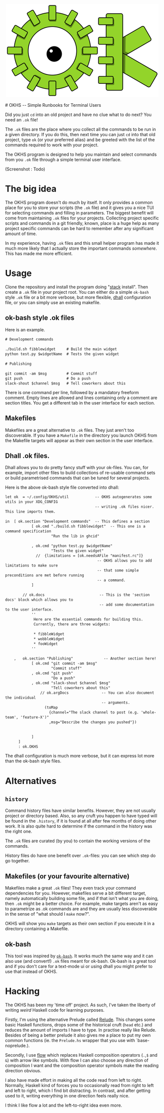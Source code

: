 <p align="center">
  <img width="500" height="305" src="https://github.com/aleator/OKHS/blob/master/logo.png?raw=true">
</p>
# OKHS -- Simple Runbooks for Terminal Users

Did you just `cd` into an old project and have no clue what to do next?
You need an `.ok` file!

The `.ok` files are the place where you collect all the commands to be run in a
given directory. If you do this, then next time you can just `cd` into that old
project, type `ok` (or your preferred alias) and be greeted with the list of
the commands required to work with your project.

The OKHS program is designed to help you maintain and select commands from you
`.ok` file through a simple terminal user interface.

(Screenshot : Todo)

# The big idea

The OKHS program doesn't do much by itself. It only provides a common place for
you to store your scripts (the `.ok` file) and it gives you a nice TUI for
selecting commands and filling in parameters. The biggest benefit will come
from maintaining `.ok` files for your projects.  Collecting project specific
scripts and commands in a git friendly, known, place is a huge help as many
project specific commands can be hard to remember after any significant amount
of time.

In my experience, having `.ok` files and this small helper program has made it
much more likely that I actually store the important commands *somewhere*. This
has made me more efficient.

# Usage

Clone the repository and install the program doing "[stack](https://www.haskellstack.org) install".
Then create a `.ok` file in your project root. You can either do a simple `ok-bash` style
`.ok` file or a bit more verbose, but more flexible, [dhall](https://github.com/dhall-lang/dhall-lang)
configuration file, or you can simply use an existing makefile.

## ok-bash style .ok files

Here is an example.

```
# Development commands

./build.sh fibblewidget     # Build the main widget
python test.py $widgetName  # Tests the given widget

# Publishing

git commit -am $msg         # Commit stuff
git push                    # Do a push
slack-shout $channel $msg   # Tell coworkers about this
```

There is one command per line, followed by a mandatory freeform comment.
Empty lines are allowed and lines containing only a comment are section
titles. You get a different tab in the user interface for each section.

## Makefiles

Makefiles are a great alternative to `.ok` files. They just aren't too
discoverable. If you have a `Makefile` in the directory you launch OKHS
from the Makefile targets will appear as their own section in the
user interface. 

## Dhall .ok files.

Dhall allows you to do pretty fancy stuff with your ok-files. You can, for
example, import other files to build collections of re-usable command sets or
build parametrised commands that can be tuned for several projects. 

Here is the above ok-bash style file converted into dhall:

```
let ok  = ~/.config/OKHS/util            -- OKHS autogenerates some utils in your XDG_CONFIG 
                                         -- writing .ok files nicer. This line imports them.

in  [ ok.section "Development commands"  -- This defines a section
            [ ok.cmd "./build.sh fibblewidget"  -- This one is a command specification
                     "Run the lib in ghcid"

            , ok.cmd "python test.py $widgetName"
                     "Tests the given widget"
              //  {limitations = [ok.needsAFile "manifest.rc"]}
                                          -- OKHS allows you to add limitations to make sure
                                          -- that some simple preconditions are met before running
                                          -- a command. 
            ]

        // ok.docs                         -- This is the 'section docs' block which allows you to
                                           -- add some documentation to the user interface.
            ''
             Here are the essential commands for building this.
             Currently, there are three widgets:

             * fibbleWidget
             * wobbleWidget
             * fooWidget
            ''

    ,   ok.section "Publishing"              -- Another section here!
            [ ok.cmd "git commit -am $msg" 
                     "Commit stuff"
            , ok.cmd "git push" 
                     "Do a push"
            , ok.cmd "slack-shout $channel $msg"
                     "Tell coworkers about this"
                // ok.argDocs               -- You can also document the individual
                                            -- arguments.
                  (toMap 
                    {channel="The slack channel to post (e.g. 'whole-team', 'feature-X')"
                    ,msg="Describe the changes you pushed"}) 
                                            

            ]
      ] 
      : ok.OKHS

```

The dhall configuration is much more verbose, but it can express lot more than
the ok-bash style files. 

# Alternatives

## `history`

Command history files have similar benefits. However, they are not usually
project or directory based. Also, so any cruft you happen to have typed will be
found in the `.history`, if it is found at all after few months of doing other
work. It is also quite hard to determine if the command in the history was the
right one.  

The `.ok` files are curated (by you) to contain the working versions of the commands.

History files do have one benefit over `.ok`-files: you can see which step do
go together.

## Makefiles (or your favourite alternative)

Makefiles make a great `.ok` files! They even track your command dependencies
for you. However, makefiles serve a bit different target, namely automatically
building some file, and if that isn't what you are doing, then `.ok` might be a
better choice. For example, make targets aren't as easy to parametrize as .ok
commands are and they are usually less discoverable in the sense of "what should
I `make` now?".

OKHS will show you `make` targets as their own section if you execute it in a
directory containing a Makefile.

## ok-bash

This tool was inspired by [`ok-bash`](http://secretgeek.net/ok). It works
much the same way and it can also use (and convert!) `.ok` files meant
for ok-bash. Ok-bash is a great tool and if you don't care for a text-mode
ui or using dhall you might prefer to use that instead of OKHS.

# Hacking

The OKHS has been my 'time off' project. As such, I've taken the liberty of
writing *weird* Haskell code for learning purposes.

Firstly, I'm using the alternative Prelude called
[Relude](https://github.com/kowainik/relude). This changes some basic Haskell
functions, drops some of the historical cruft (`head` etc.) and reduces the
amount of imports I have to type. In practise really like Relude. Besides of
being a better prelude it also gives me a place to put my own common functions
(ie. the `Prelude.hs` wrapper that you use with `base-noprelude.).

Secondly, I use [flow](http://hackage.haskell.org/package/flow) which replaces
Haskell composition operators (`.`,`$` and `&`) with arrow like symbols.  With
flow I can also choose any direction of composition I want and the composition
operator symbols make the reading direction obvious.

I also have made effort in making all the code read from left to right.
Normally, Haskell kind of forces you to occasionally read from right to left
and left to right, which I find bit distracting. In contrast, and after getting
used to it, writing everything in one direction feels really nice.

I think I like flow a lot and the left-to-right idea even more.
